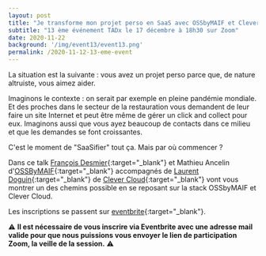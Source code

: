 ```yaml
---
layout: post
title: "Je transforme mon projet perso en SaaS avec OSSbyMAIF et Clever Cloud"
subtitle: "13 ème événement TADx le 17 décembre à 18h30 sur Zoom"
date: 2020-11-22
background: '/img/event13/event13.png'
permalink: /2020-11-12-13-eme-event
---
```

La situation est la suivante : vous avez un projet perso parce que,  de nature altruiste, vous aimez aider.

Imaginons le contexte : on serait par exemple en pleine pandémie mondiale. Et des proches dans le secteur de la restauration vous demandent de leur faire un site Internet et peut être même de gérer un click and collect pour eux.  Imaginons aussi que vous ayez beaucoup de contacts dans ce milieu et que les demandes se font croissantes.

C'est le moment de "SaaSifier" tout ça. Mais par où commencer ?

Dans ce talk [François Desmier](https://www.linkedin.com/in/fran%C3%A7ois-desmier-75b67288/){:target="_blank"} et Mathieu Ancelin d'[OSSByMAIF](https://www.ossbymaif.com/){:target="_blank"} accompagnés de [Laurent Doguin](https://www.linkedin.com/in/ldoguin/){:target="_blank"} de [Clever Cloud](https://www.clever-cloud.com/){:target="_blank"} vont vous montrer un des chemins possible en se reposant sur la stack OSSbyMAIF et Clever Cloud.

Les inscriptions se passent sur [eventbrite](https://www.eventbrite.fr/e/billets-je-transforme-mon-projet-perso-en-saas-avec-ossbymaif-et-clever-cloud-tadx-130184004863){:target="_blank"}.

⚠️ **Il est nécessaire de vous inscrire via Eventbrite avec une adresse mail valide pour que nous puissions vous envoyer le lien de participation Zoom, la veille de la session.** ⚠️ 
